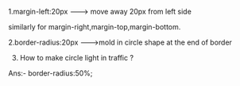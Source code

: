 1.margin-left:20px     ---> move away 20px from left side

similarly for margin-right,margin-top,margin-bottom.

2.border-radius:20px    --->mold in circle shape at the end of border

3. How to make circle light in traffic ?

Ans:- border-radius:50%;
